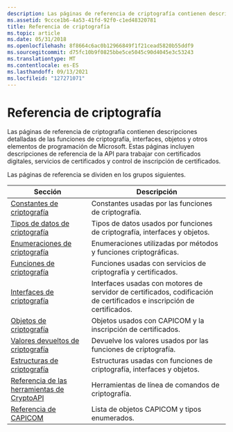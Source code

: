 ```yaml
---
description: Las páginas de referencia de criptografía contienen descripciones detalladas de las funciones de criptografía, interfaces, objetos y otros elementos de programación de Microsoft.
ms.assetid: 9ccce1b6-4a53-41fd-92f0-c1ed48320781
title: Referencia de criptografía
ms.topic: article
ms.date: 05/31/2018
ms.openlocfilehash: 8f8664c6ac0b12966849f1f21cead5820b55ddf9
ms.sourcegitcommit: d75fc10b9f0825bbe5ce5045c90d4045e3c53243
ms.translationtype: MT
ms.contentlocale: es-ES
ms.lasthandoff: 09/13/2021
ms.locfileid: "127271071"
---
```

# <a name="cryptography-reference"></a>Referencia de criptografía

Las páginas de referencia de criptografía contienen descripciones detalladas de las funciones de criptografía, interfaces, objetos y otros elementos de programación de Microsoft. Estas páginas incluyen descripciones de referencia de la API para trabajar con certificados digitales, servicios de certificados y control de inscripción de certificados.

Las páginas de referencia se dividen en los grupos siguientes. 

| Sección                                                      | Descripción                                                                                        |
|--------------------------------------------------------------|----------------------------------------------------------------------------------------------------|
| [Constantes de criptografía](cryptography-constants.md)         | Constantes usadas por las funciones de criptografía.                                                      |
| [Tipos de datos de criptografía](cryptography-data-types.md)       | Tipos de datos usados por funciones de criptografía, interfaces y objetos.                                |
| [Enumeraciones de criptografía](cryptography-enumerations.md)   | Enumeraciones utilizadas por métodos y funciones criptográficas.                                          |
| [Funciones de criptografía](cryptography-functions.md)         | Funciones usadas con servicios de criptografía y certificados.                                         |
| [Interfaces de criptografía](cryptography-interfaces.md)       | Interfaces usadas con motores de servidor de certificados, codificación de certificados e inscripción de certificados. |
| [Objetos de criptografía](cryptography-objects.md)             | Objetos usados con CAPICOM y la inscripción de certificados.                                              |
| [Valores devueltos de criptografía](cryptography-return-values.md) | Devuelve los valores usados por las funciones de criptografía.                                                  |
| [Estructuras de criptografía](cryptography-structures.md)       | Estructuras usadas con funciones de criptografía, interfaces y objetos.                              |
| [Referencia de las herramientas de CryptoAPI](cryptoapi-tools-reference.md)   | Herramientas de línea de comandos de criptografía.                                                                   |
| [Referencia de CAPICOM](capicom-reference.md)                   | Lista de objetos CAPICOM y tipos enumerados.                                                      |



 

 

 




